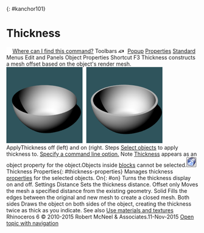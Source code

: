 ---
---

{: #kanchor101}
# Thickness
 [![images/transparent.gif](images/transparent.gif)Where can I find this command?](javascript:void(0);) Toolbars
![images/properties.png](images/properties.png) [Popup](popup-toolbar.html)  [Properties](properties-toolbar.html)  [Standard](standard-toolbar.html) 
Menus
Edit and Panels
Object Properties
Shortcut
F3
Thickness constructs a mesh offset based on the object's render mesh.
![images/applythickness.png](images/applythickness.png)
ApplyThickness off (left) and on (right.
Steps
 [Select objects](selection-commands.html#select-object-basics) to apply thickness to. [Specify a command line option.](specifycommandlineoption.html) Note
 [Thickness](#thickness-properties) appears as an object property for the object.Objects inside [blocks](block.html) cannot be selected.![images/properties-thickness.png](images/properties-thickness.png)Thickness Properties{: #thickness-properties}
Manages thickness [properties](properties.html) for the selected objects.
On{: #on}
Turns the thickness display on and off.
Settings
Distance
Sets the thickness distance.
Offset only
Moves the mesh a specified distance from the existing geometry.
Solid
Fills the edges between the original and new mesh to create a closed mesh.
Both sides
Draws the object on both sides of the object, creating the thickness twice as thick as you indicate.
See also
 [Use materials and textures](sak-materialsandtextures.html) 
&#160;
&#160;
Rhinoceros 6 © 2010-2015 Robert McNeel &amp; Associates.11-Nov-2015
 [Open topic with navigation](thickness.html) 

